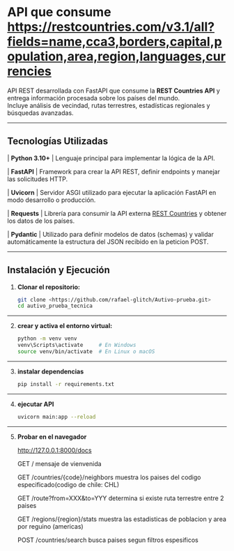 # API que consume https://restcountries.com/v3.1/all?fields=name,cca3,borders,capital,population,area,region,languages,currencies

API REST desarrollada con FastAPI que consume la **REST Countries API** y entrega información procesada sobre los países del mundo.  
Incluye análisis de vecindad, rutas terrestres, estadísticas regionales y búsquedas avanzadas.

---

##  Tecnologías Utilizadas

| **Python 3.10+** | Lenguaje principal para implementar la lógica de la API.

| **FastAPI** | Framework para crear la API REST, definir endpoints y manejar las solicitudes HTTP.

| **Uvicorn** | Servidor ASGI utilizado para ejecutar la aplicación FastAPI en modo desarrollo o producción.

| **Requests** | Librería para consumir la API externa [REST Countries](https://restcountries.com) y obtener los datos de los países.

| **Pydantic** | Utilizado para definir modelos de datos (schemas) y validar automáticamente la estructura del JSON recibido en la peticion POST.

---

##  Instalación y Ejecución

1. **Clonar el repositorio:**
   ```bash
   git clone <https://github.com/rafael-glitch/Autivo-prueba.git>
   cd autivo_prueba_tecnica
---
2. **crear y activa el entorno virtual:**
   ```bash
   python -m venv venv
   venv\Scripts\activate     # En Windows
   source venv/bin/activate  # En Linux o macOS
   
---
3. **instalar dependencias**
   ```bash
   pip install -r requirements.txt
   
---

4. **ejecutar API**
   ```bash
   uvicorn main:app --reload
   
---
5. **Probar en el navegador**

    http://127.0.0.1:8000/docs

    GET     /                           mensaje de vienvenida

    GET     /countries/{code}/neighbors muestra los paises del codigo especificado(codigo de chile: CHL)

    GET     /route?from=XXX&to=YYY      determina si existe ruta terrestre entre 2 paises

    GET     /regions/{region}/stats     muestra las estadisticas de poblacion y area por reguino (americas)

    POST    /countries/search           busca paises segun filtros espesificos

